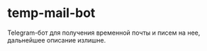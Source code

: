 # temp-mail-bot
Telegram-бот для получения временной почты и писем на нее, дальнейшее описание излишне.
